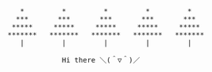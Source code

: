 <pre>
   *         *         *         *         *
  ***       ***       ***       ***       ***
 *****     *****     *****     *****     *****
*******   *******   *******   *******   *******
   |         |         |         |         |

             Hi there ＼(＾▽＾)／             
</pre>
